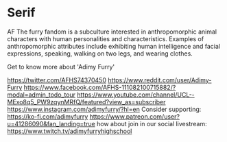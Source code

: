 # Serif
AF The furry fandom is a subculture interested in anthropomorphic animal characters with human personalities and characteristics. Examples of anthropomorphic attributes include exhibiting human intelligence and facial expressions, speaking, walking on two legs, and wearing clothes. 

Get to know more about 'Adimy Furry'

https://twitter.com/AFHS74370450
https://www.reddit.com/user/Adimy-Furry
https://www.facebook.com/AFHS-111082100715882/?modal=admin_todo_tour
https://www.youtube.com/channel/UCL--MExo8q5_PW9zqynMRfQ/featured?view_as=subscriber
https://www.instagram.com/adimyfurry/?hl=en
Consider supporting: https://ko-fi.com/adimyfurry 
https://www.patreon.com/user?u=41286090&fan_landing=true
how about join in our social livestream: https://www.twitch.tv/adimyfurryhighschool
